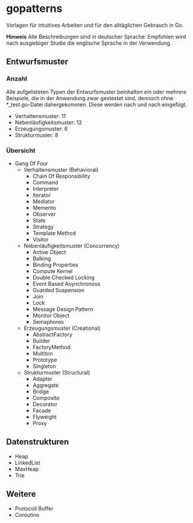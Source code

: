 # gopatterns

Vorlagen für intuitives Arbeiten und für den alltäglichen Gebrauch in Go.

**Hinweis**
Alle Beschreibungen sind in deutscher Sprache. Empfohlen wird nach ausgiebiger Studie die englische Sprache in der Verwendung.

## Entwurfsmuster

### Anzahl

Alle aufgelisteten Typen der Entwurfsmuster beinhalten ein oder mehrere Beispiele, die in der Anwendung zwar gestestet sind, dennoch ohne *_test.go-Datei dahergekommen. Diese werden nach und nach eingefügt.

* Verhaltensmuster: 11
* Nebenläufigkeitsmuster: 12
* Erzeugungsmuster: 6
* Strukturmuster: 8

### Übersicht

* Gang Of Four
  * Verhaltensmuster (Behavioral)
    * Chain Of Responsibility
    * Command
    * Interpreter
    * Iterator
    * Mediator
    * Memento
    * Observer
    * State
    * Strategy
    * Template Method
    * Visitor
  * Nebenläufigkeitsmuster (Concurrency)
    * Active Object
    * Balking
    * Binding Properties
    * Compute Kernel
    * Double Checked Locking
    * Event Based Asynchronous
    * Guarded Suspension
    * Join
    * Lock
    * Message Design Pattern
    * Monitor Object
    * Semaphores
  * Erzeugungsmuster (Creational)
    * AbstractFactory
    * Builder
    * FactoryMethod
    * Multiton
    * Prototype
    * Singleton
  * Strukturmuster (Structural)
    * Adapter
    * Aggregate
    * Bridge
    * Composite
    * Decorator
    * Facade
    * Flyweight
    * Proxy

## Datenstrukturen

* Heap
* LinkedList
* MaxHeap
* Trie

## Weitere

* Protocoll Buffer
* Coroutine